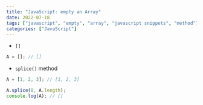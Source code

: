```yaml
---
title: "JavaScript: empty an Array"
date: 2022-07-18
tags: ["javascript", "empty", "array", "javascript snippets", "method"]
categories: ["JavaScript"]
---
```


- `[]`

```javascript
A = []; // []
```

- `splice()` method

```javascript
A = [1, 2, 3]; // [1, 2, 3]

A.splice(0, A.length);
console.log(A); // []
```
